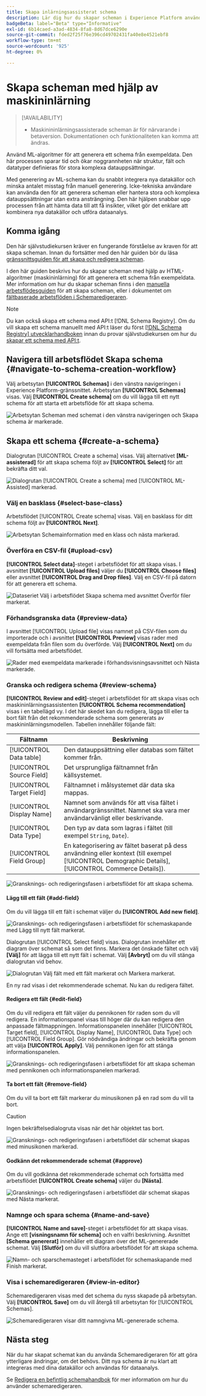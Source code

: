 ```yaml
---
title: Skapa inlärningsassisterat schema
description: Lär dig hur du skapar scheman i Experience Platform användargränssnitt.
badgeBeta: label="Beta" type="Informative"
exl-id: 6b14caed-a3ad-4834-8fa8-8d67dce6290e
source-git-commit: fded2f25f76e396cd49702431fa40e8e4521ebf8
workflow-type: tm+mt
source-wordcount: '925'
ht-degree: 0%

---
```


# Skapa scheman med hjälp av maskininlärning

>[!AVAILABILITY]
>
>* Maskinininlärningsassisterade scheman är för närvarande i betaversion. Dokumentationen och funktionaliteten kan komma att ändras.

Använd ML-algoritmer för att generera ett schema från exempeldata. Den här processen sparar tid och ökar noggrannheten när struktur, fält och datatyper definieras för stora komplexa datauppsättningar.

Med generering av ML-schema kan du snabbt integrera nya datakällor och minska antalet misstag från manuell generering. Icke-tekniska användare kan använda den för att generera scheman eller hantera stora och komplexa datauppsättningar utan extra ansträngning. Den här hjälpen snabbar upp processen från att hämta data till att få insikter, vilket gör det enklare att kombinera nya datakällor och utföra dataanalys.

## Komma igång

Den här självstudiekursen kräver en fungerande förståelse av kraven för att skapa scheman. Innan du fortsätter med den här guiden bör du läsa [gränssnittsguiden för att skapa och redigera scheman](./resources/schemas.md).

I den här guiden beskrivs hur du skapar scheman med hjälp av HTML-algoritmer (maskininlärning) för att generera ett schema från exempeldata. Mer information om hur du skapar scheman finns i den [manuella arbetsflödesguiden](https://experienceleague.adobe.com/sv/docs/experience-platform/xdm/ui/resources/schemas#add-field-groups) för att skapa scheman, eller i dokumentet om [fältbaserade arbetsflöden i Schemaredigeraren](https://experienceleague.adobe.com/sv/docs/experience-platform/xdm/ui/field-based-workflows).

>[!NOTE]
>
>Du kan också skapa ett schema med API:t [!DNL Schema Registry]. Om du vill skapa ett schema manuellt med API:t läser du först [[!DNL Schema Registry] utvecklarhandboken](../api/getting-started.md) innan du provar självstudiekursen om hur du [skapar ett schema med API:t](../tutorials/create-schema-api.md).

## Navigera till arbetsflödet Skapa schema {#navigate-to-schema-creation-workflow}

Välj arbetsytan **[!UICONTROL Schemas]** i den vänstra navigeringen i Experience Platform-gränssnittet. Arbetsytan **[!UICONTROL Schemas]** visas. Välj **[!UICONTROL Create schema]** om du vill lägga till ett nytt schema för att starta ett arbetsflöde för att skapa schema.

![Arbetsytan Scheman med schemat i den vänstra navigeringen och Skapa schema är markerade.](../images/ui/ml-schema-creation/schemas-workspace-create-schema.png)

## Skapa ett schema {#create-a-schema}

Dialogrutan [!UICONTROL Create a schema] visas. Välj alternativet **[ML-assisterad]** för att skapa schema följt av **[!UICONTROL Select]** för att bekräfta ditt val.

![Dialogrutan [!UICONTROL Create a schema] med [!UICONTROL ML- Assisted] markerad.](../images/ui/ml-schema-creation/use-sample-csv.png)

### Välj en basklass {#select-base-class}

Arbetsflödet [!UICONTROL Create schema] visas. Välj en basklass för ditt schema följt av **[!UICONTROL Next]**.

![Arbetsytan Schemainformation med en klass och nästa markerad.](../images/ui/ml-schema-creation/select-base-class.png)

### Överföra en CSV-fil {#upload-csv}

**[!UICONTROL Select data]**-steget i arbetsflödet för att skapa visas. I avsnittet **[!UICONTROL Upload files]** väljer du **[!UICONTROL Choose files]** eller avsnittet **[!UICONTROL Drag and Drop files]**. Välj en CSV-fil på datorn för att generera ett schema.

![Dataseriet Välj i arbetsflödet Skapa schema med avsnittet Överför filer markerat.](../images/ui/ml-schema-creation/upload-files.png)

### Förhandsgranska data {#preview-data}

I avsnittet [!UICONTROL Upload file] visas namnet på CSV-filen som du importerade och i avsnittet **[!UICONTROL Preview]** visas rader med exempeldata från filen som du överförde. Välj **[!UICONTROL Next]** om du vill fortsätta med arbetsflödet.

![Rader med exempeldata markerade i förhandsvisningsavsnittet och Nästa markerade.](../images/ui/ml-schema-creation/preview-data.png)

### Granska och redigera schema {#review-schema}

**[!UICONTROL Review and edit]**-steget i arbetsflödet för att skapa visas och maskininlärningsassistenten **[!UICONTROL Schema recommendation]** visas i en tabellägd vy. I det här skedet kan du redigera, lägga till eller ta bort fält från det rekommenderade schema som genererats av maskininlärningsmodellen. Tabellen innehåller följande fält:

| Fältnamn | Beskrivning |
|------------------|---------------------------------------------------------|
| [!UICONTROL Data table] | Den datauppsättning eller databas som fältet kommer från. |
| [!UICONTROL Source Field] | Det ursprungliga fältnamnet från källsystemet. |
| [!UICONTROL Target Field] | Fältnamnet i målsystemet där data ska mappas. |
| [!UICONTROL Display Name] | Namnet som används för att visa fältet i användargränssnittet. Namnet ska vara mer användarvänligt eller beskrivande. |
| [!UICONTROL Data Type] | Den typ av data som lagras i fältet (till exempel `String`, `Date`). |
| [!UICONTROL Field Group] | En kategorisering av fältet baserat på dess användning eller kontext (till exempel [!UICONTROL Demographic Details], [!UICONTROL Commerce Details]). |

![Gransknings- och redigeringsfasen i arbetsflödet för att skapa schema.](../images/ui/ml-schema-creation/schema-recommendation.png)

#### Lägg till ett fält {#add-field}

Om du vill lägga till ett fält i schemat väljer du **[!UICONTROL Add new field]**.

![Gransknings- och redigeringsfasen i arbetsflödet för schemaskapande med Lägg till nytt fält markerat.](../images/ui/ml-schema-creation/add-new-field.png)

Dialogrutan [!UICONTROL Select field] visas. Dialogrutan innehåller ett diagram över schemat så som det finns. Markera det önskade fältet och välj **[Välj]** för att lägga till ett nytt fält i schemat. Välj **[Avbryt]** om du vill stänga dialogrutan vid behov.

![Dialogrutan Välj fält med ett fält markerat och Markera markerat.](../images/ui/ml-schema-creation/select-field-dialog.png)

En ny rad visas i det rekommenderade schemat. Nu kan du redigera fältet.

#### Redigera ett fält {#edit-field}

Om du vill redigera ett fält väljer du pennikonen för raden som du vill redigera. En informationspanel visas till höger där du kan redigera den anpassade fältmappningen. Informationspanelen innehåller [!UICONTROL Target field], [!UICONTROL Display Name], [!UICONTROL Data Type] och [!UICONTROL Field Group]. Gör nödvändiga ändringar och bekräfta genom att välja **[!UICONTROL Apply]**. Välj pennikonen igen för att stänga informationspanelen.

![Gransknings- och redigeringsfasen i arbetsflödet för att skapa scheman med pennikonen och informationspanelen markerad.](../images/ui/ml-schema-creation/edit-field.png)

#### Ta bort ett fält {#remove-field}

Om du vill ta bort ett fält markerar du minusikonen på en rad som du vill ta bort.

>[!CAUTION]
>
>Ingen bekräftelsedialogruta visas när det här objektet tas bort.

![Gransknings- och redigeringsfasen i arbetsflödet där schemat skapas med minusikonen markerad.](../images/ui/ml-schema-creation/remove-field.png)

#### Godkänn det rekommenderade schemat {#approve}

Om du vill godkänna det rekommenderade schemat och fortsätta med arbetsflödet **[!UICONTROL Create schema]** väljer du **[Nästa]**.

![Gransknings- och redigeringsfasen i arbetsflödet där schemat skapas med Nästa markerat.](../images/ui/ml-schema-creation/next.png)

### Namnge och spara schema {#name-and-save}

**[!UICONTROL Name and save]**-steget i arbetsflödet för att skapa visas. Ange ett **[visningsnamn för schema]** och en valfri beskrivning. Avsnittet **[Schema genererat]** innehåller ett diagram över det ML-genererade schemat. Välj **[Slutför]** om du vill slutföra arbetsflödet för att skapa schema.

![Namn- och sparschemasteget i arbetsflödet för schemaskapande med Finish markerat.](../images/ui/ml-schema-creation/name-and-save.png)

### Visa i schemaredigeraren {#view-in-editor}

Schemaredigeraren visas med det schema du nyss skapade på arbetsytan. Välj **[!UICONTROL Save]** om du vill återgå till arbetsytan för [!UICONTROL Schemas].

![Schemaredigeraren visar ditt namngivna ML-genererade schema.](../images/ui/ml-schema-creation/schema-editor.png)

## Nästa steg

När du har skapat schemat kan du använda Schemaredigeraren för att göra ytterligare ändringar, om det behövs. Ditt nya schema är nu klart att integreras med dina datakällor och användas för dataanalys.

Se [Redigera en befintlig schemahandbok](https://experienceleague.adobe.com/sv/docs/experience-platform/xdm/ui/resources/schemas#edit) för mer information om hur du använder schemaredigeraren.
